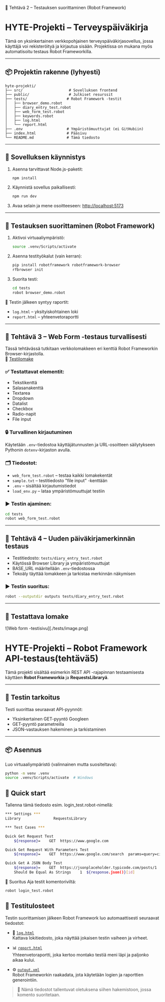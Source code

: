 🧪 Tehtävä 2 –  Testauksen suorittaminen (Robot Framework)
# HYTE-Projekti – Terveyspäiväkirja

Tämä on yksinkertainen verkkopohjainen terveyspäiväkirjasovellus, jossa käyttäjä voi rekisteröityä ja kirjautua sisään. Projektissa on mukana myös automatisoitu testaus Robot Frameworkilla.

---

## 📦 Projektin rakenne (lyhyesti)

```
hyte-projekti/
├── src/                     # Sovelluksen frontend
├── public/                  # Julkiset resurssit
├── tests/                  # Robot Framework -testit
│   ├── browser_demo.robot
│   ├── diary_entry_test.robot
│   ├── web_form_test.robot
│   ├── keywords.robot
│   ├── log.html
│   └── report.html
├── .env                    # Ympäristömuuttujat (ei GitHubiin)
├── index.html              # Pääsivu
└── README.md               # Tämä tiedosto
```

---

## 🚀 Sovelluksen käynnistys

1. Asenna tarvittavat Node.js-paketit:
    ```bash
    npm install
    ```

2. Käynnistä sovellus paikallisesti:
    ```bash
    npm run dev
    ```

3. Avaa selain ja mene osoitteeseen: [http://localhost:5173](http://localhost:5173)

---

## 🤖 Testauksen suorittaminen (Robot Framework)

1. Aktivoi virtuaaliympäristö:
    ```bash
    source .venv/Scripts/activate
    ```

2. Asenna testityökalut (vain kerran):
    ```bash
    pip install robotframework robotframework-browser
    rfbrowser init
    ```

3. Suorita testi:
    ```bash
    cd tests
    robot browser_demo.robot
    ```

📝 Testin jälkeen syntyy raportit:
- `log.html` – yksityiskohtainen loki
- `report.html` – yhteenvetoraportti

---

## 🔐 Tehtävä 3 – Web Form -testaus turvallisesti

Tässä tehtävässä tutkitaan verkkolomakkeen eri kenttiä Robot Frameworkin Browser-kirjastolla.  
🔗 [Testilomake](https://www.selenium.dev/selenium/web/web-form.html)

### ✅ Testattavat elementit:
- Tekstikenttä
- Salasanakenttä
- Textarea
- Dropdown
- Datalist
- Checkbox
- Radio-napit
- File input

### 🔒 Turvallinen kirjautuminen
Käytetään `.env`-tiedostoa käyttäjätunnusten ja URL-osoitteen säilytykseen Pythonin `dotenv`-kirjaston avulla.

### 🗂️ Tiedostot:
- `web_form_test.robot` – testaa kaikki lomakekentät
- `sample.txt` – testitiedosto "file input" -kenttään
- `.env` – sisältää kirjautumistiedot
- `load_env.py` – lataa ympäristömuuttujat testiin

### ▶️ Testin ajaminen:
```bash
cd tests
robot web_form_test.robot
```

---

## 📅 Tehtävä 4 – Uuden päiväkirjamerkinnän testaus

- Testitiedosto: `tests/diary_entry_test.robot`
- Käytössä Browser Library ja ympäristömuuttujat
- BASE_URL määritellään `.env`-tiedostossa
- Tekoäly täyttää lomakkeen ja tarkistaa merkinnän näkymisen

### ▶️ Testin suoritus:
```bash
robot --outputdir outputs tests/diary_entry_test.robot
```

---

## 🧪 Testattava lomake

![Web form -testisivu][./tests/image.png]


# HYTE-Projekti – Robot Framework API-testaus(tehtävä5)

Tämä projekti sisältää esimerkin REST API -rajapinnan testaamisesta käyttäen **Robot Frameworkia** ja **RequestsLibraryä**.

---

## 🧪 Testin tarkoitus

Testi suorittaa seuraavat API-pyynnöt:

- Yksinkertainen GET-pyyntö Googleen
- GET-pyyntö parametreilla
- JSON-vastauksen hakeminen ja tarkistaminen

---

## 📦 Asennus

Luo virtuaaliympäristö (valinnainen mutta suositeltava):

```bash
python -m venv .venv
source .venv/Scripts/activate  # Windows
```

## 🤖 Quick start
Tallenna tämä tiedosto esim. login_test.robot-nimellä:
```bash
*** Settings ***
Library               RequestsLibrary

*** Test Cases ***

Quick Get Request Test
    ${response}=    GET  https://www.google.com

Quick Get Request With Parameters Test
    ${response}=    GET  https://www.google.com/search  params=query=ciao  expected_status=200

Quick Get A JSON Body Test
    ${response}=    GET  https://jsonplaceholder.typicode.com/posts/1
    Should Be Equal As Strings    1  ${response.json()}[id]
```
🚀 Suoritus
Aja testit komentoriviltä:

```bash
robot login_test.robot
```
## 🧾 Testitulosteet

Testin suorittamisen jälkeen Robot Framework luo automaattisesti seuraavat tiedostot:

- 📄 [`log.html`](./log.html)  
  Kattava lokitiedosto, joka näyttää jokaisen testin vaiheen ja virheet.

- 📊 [`report.html`](./report.html)  
  Yhteenvetoraportti, joka kertoo montako testiä meni läpi ja paljonko aikaa kului.

- ⚙️ [`output.xml`](./output.xml)  
  Robot Frameworkin raakadata, jota käytetään logien ja raporttien generointiin.

> 📁 Nämä tiedostot tallentuvat oletuksena siihen hakemistoon, jossa komento suoritetaan.